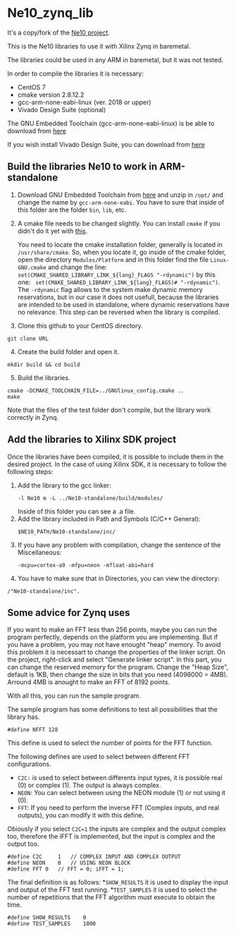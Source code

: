 # Ne10_zynq_lib
It's a copy/fork of the [Ne10 project](https://github.com/projectNe10/Ne10). 

This is the Ne10 libraries to use it with Xilinx Zynq in baremetal. 

The libraries could be used in any ARM in baremetal, but it was not tested.

In order to compile the libraries it is necessary:
* CentOS 7
* cmake version 2.8.12.2
* gcc-arm-none-eabi-linux (ver. 2018 or upper)
* Vivado Design Suite (optional)

The GNU Embedded Toolchain (gcc-arm-none-eabi-linux) is be able to download from [here](https://developer.arm.com/open-source/gnu-toolchain/gnu-rm/downloads)

If you wish install Vivado Design Suite, you can download from [here](https://www.xilinx.com/support/download.html)

## Build the libraries Ne10 to work in ARM-standalone

1. Download GNU Embedded Toolchain from [here](https://developer.arm.com/open-source/gnu-toolchain/gnu-rm/downloads) and unzip in ```/opt/``` and change the name by ```gcc-arm-none-eabi```. You have to sure that inside of this folder are the folder ```bin```, ```lib```, etc.
2. A cmake file needs to be changed slightly. You can install ```cmake``` if you didn't do it yet with [this](https://cmake.org/install/).   
   
   You need to locate the cmake installation folder, generally is located in ```/usr/share/cmake```. So, when you locate it, go inside of the cmake folder, open the directory ```Modules/Platform``` and in this folder find the file ```Linux-GNU.cmake``` and change the line: ```set(CMAKE_SHARED_LIBRARY_LINK_${lang}_FLAGS "-rdynamic")``` by this one: ``` set(CMAKE_SHARED_LIBRARY_LINK_${lang}_FLAGS)# "-rdynamic")```.   
   The ```-rdynamic``` flag allows to the system make dynamic memory reservations, but in our case it does not usefull, because the libraries are intended to be used in standalone, where dynamic reservations have no relevance. This step can be reversed when the library is compiled.

3. Clone this github to your CentOS directory.
```
git clone URL
```
4. Create the build folder and open it.
```
mkdir build && cd build
```
5. Build the libraries.
```
cmake -DCMAKE_TOOLCHAIN_FILE=../GNUlinux_config.cmake ..
make
```
Note that the files of the test folder don't compile, but the library work correctly in Zynq.

## Add the libraries to Xilinx SDK project
Once the libraries have been compiled, it is possible to include them in the desired project. In the case of using Xilinx SDK, it is necessary to follow the following steps:
1. Add the library to the gcc linker:
	```
	-l Ne10 m -L ../Ne10-standalone/build/modules/
	```
    Inside of this folder you can see a .a file. 
2. Add the library included in Path and Symbols (C/C++ General):
	```
	$NE10_PATH/Ne10-standalone/inc/
	```
3. If you have any problem with compilation, change the sentence of the Miscellaneous:
	```
	-mcpu=cortex-a9 -mfpu=neon -mfloat-abi=hard
	```
4. You have to make sure that in Directories, you can view the directory: 
```
/"Ne10-standalone/inc".
```


## Some advice for Zynq uses
If you want to make an FFT less than 256 points, maybe you can run the program perfectly, depends on the platform you are implementing.
But if you have a problem, you may not have enought "heap" memory.
To avoid this problem it is necessart to change the properties of the linker script. On the  project, right-click and select "Generate linker script". 
In this part, you can change the reserved memory for the program. Change the "Heap Size", default is 1KB, then change the size in bits that you need (4096000 = 4MB). 
Arround 4MB is anought to make an FFT of 8192 points. 

With all this, you can run the sample program. 

The sample program has some definitions to test all possibilities that the library has. 

```
#define NFFT 128
```
This define is used to select the number of points for the FFT function.

The following defines are used to select between different FFT configurations. 
* ```C2C:``` is used to select between differents input types, it is possible real (0) or complex (1). The output is always complex. 
* ```NEON```: You can select between using the NEON module (1) or not using it (0).
* ```FFT```: If you need to perform the inverse FFT (Complex inputs, and real outputs), you can modify it with this define. 
	
Obiously if you select ```C2C=1``` the inputs are complex and the output complex too, therefore the iFFT is implemented, but the input is complex and the output too. 
```
#define C2C 	1	// COMPLEX INPUT AND COMPLEX OUTPUT
#define NEON	0	// USING NEON BLOCK
#define FFT	0	// FFT = 0; iFFT = 1;
```
The final definition is as follows:
*```SHOW_RESULTS``` it is used to display the input and output of the FFT test running. 
*```TEST_SAMPLES``` it is used to select the number of repetitions that the FFT algorithm must execute to obtain the time. 
```
#define SHOW_RESULTS 	0
#define TEST_SAMPLES	1000
```
